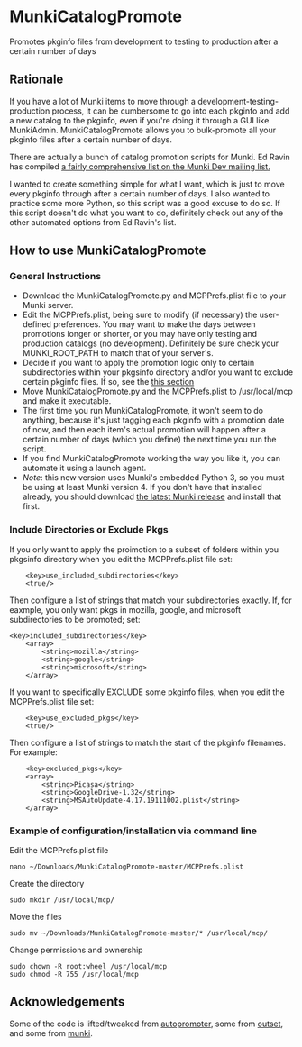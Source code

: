 # MunkiCatalogPromote
Promotes pkginfo files from development to testing to production after a certain number of days

## Rationale
If you have a lot of Munki items to move through a development-testing-production process, it can be cumbersome to go into each pkginfo and add a new catalog to the pkginfo, even if you're doing it through a GUI like MunkiAdmin. MunkiCatalogPromote allows you to bulk-promote all your pkginfo files after a certain number of days.

There are actually a bunch of catalog promotion scripts for Munki. Ed Ravin has compiled [a fairly comprehensive list on the Munki Dev mailing list.](https://groups.google.com/d/msg/munki-dev/w5fAMwzeMmM/s_-ri2nGAgAJ)

I wanted to create something simple for what I want, which is just to move every pkginfo through after a certain number of days. I also wanted to practice some more Python, so this script was a good excuse to do so. If this script doesn't do what you want to do, definitely check out any of the other automated options from Ed Ravin's list.

## How to use MunkiCatalogPromote
### General Instructions
- Download the MunkiCatalogPromote.py and MCPPrefs.plist file to your Munki server.
- Edit the MCPPrefs.plist, being sure to modify (if necessary) the user-defined preferences. You may want to make the days between promotions longer or shorter, or you may have only testing and production catalogs (no development). Definitely be sure check your MUNKI_ROOT_PATH to match that of your server's.
- Decide if you want to apply the promotion logic only to certain subdirectories within your pkgsinfo directory and/or you want to exclude certain pkginfo files. If so, see the [this section](#Include-Directories-or-Exclude-Pkgs)
- Move MunkiCatalogPromote.py and the MCPPrefs.plist to /usr/local/mcp and make it executable.
- The first time you run MunkiCatalogPromote, it won't seem to do anything, because it's just tagging each pkginfo with a promotion date of now, and then each item's actual promotion will happen after a certain number of days (which you define) the next time you run the script.
- If you find MunkiCatalogPromote working the way you like it, you can automate it using a launch agent.
- *Note*: this new version uses Munki's embedded Python 3, so you must be using at least Munki version 4. If you don't have that installed already, you should download [the latest Munki release](https://github.com/munki/munki/releases/latest) and install that first.

### Include Directories or Exclude Pkgs
If you only want to apply the proimotion to a subset of folders within you pkgsinfo directory when you edit the MCPPrefs.plist file set:
```
	<key>use_included_subdirectories</key>
	<true/>
```
Then configure a list of strings that match your subdirectories exactly.  If, for eaxmple, you only want pkgs in mozilla, google, and microsoft subdirectories to be promoted; set:
```
<key>included_subdirectories</key>
	<array>
		<string>mozilla</string>
		<string>google</string>
		<string>microsoft</string>
	</array>
```
If you want to specifically EXCLUDE some pkginfo files, when you edit the MCPPrefs.plist file set:
```
	<key>use_excluded_pkgs</key>
	<true/>
```
Then configure a list of strings to match the start of the pkginfo filenames. For example:
```
	<key>excluded_pkgs</key>
	<array>
		<string>Picasa</string>
		<string>GoogleDrive-1.32</string>
		<string>MSAutoUpdate-4.17.19111002.plist</string>
	</array>
```


### Example of configuration/installation via command line
Edit the MCPPrefs.plist file
```
nano ~/Downloads/MunkiCatalogPromote-master/MCPPrefs.plist
```

Create the directory
```
sudo mkdir /usr/local/mcp/
```

Move the files
```
sudo mv ~/Downloads/MunkiCatalogPromote-master/* /usr/local/mcp/
```

Change permissions and ownership
```
sudo chown -R root:wheel /usr/local/mcp
sudo chmod -R 755 /usr/local/mcp
```

## Acknowledgements
Some of the code is lifted/tweaked from [autopromoter](https://github.com/jessepeterson/autopromoter), some from [outset](https://github.com/chilcote/outset/), and some from [munki](https://github.com/munki/munki).
